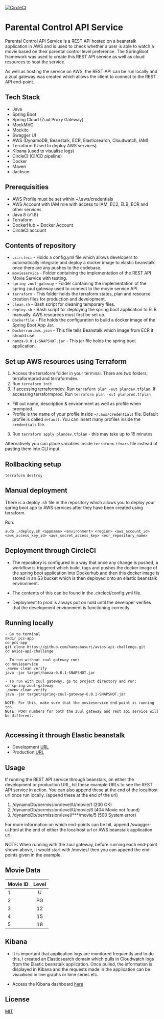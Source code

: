 [![CircleCI](https://circleci.com/gh/hamzabusuri/avios-api-challenge/tree/dev.svg?style=svg)](https://circleci.com/gh/hamzabusuri/avios-api-challenge/tree/dev)

# Parental Control API Service

Parental Control API Service is a REST API hosted on a beanstalk application in AWS and is used to check whether a user is able to watch a movie based on their parental control level preference. The SpringBoot framework was used to create this REST API service as well as cloud resources to host the service.


As well as hosting the service on AWS, the REST API can be run locally and a zuul gateway was created which allows the client to connect to the REST API end-point.

## Tech Stack

- Java
- Spring Boot
- Spring Cloud (Zuul Proxy Gateway)
- MockMVC
- Mockito
- Swagger UI
- AWS (DynamoDB, Beanstalk, ECR, Elasticsearch, Cloudwatch, IAM)
- Terraform (Used to deploy AWS services)
- Kibana (used to visualise logs)
- CircleCI (CI/CD pipeline)
- Docker
- Maven
- Jackson

## Prerequisities
- AWS Profile must be set within ~/.aws/credentials
- AWS Account with IAM role with access to IAM, EC2, ELB, ECR and other services
- Java 8 (v1.8)
- Terraform
- DockerHub + Docker Account
- CircleCI account

## Contents of repository
- ```.circleci``` - Holds a config.yml file which allows developers to automatically integrate and deploy a docker image to elastic beanstalk once there are any pushes to the codebase.
- ```movieservice``` - Folder containing the implementation of the REST API Movie Service with testing.
- ```spring-zuul-gateway``` - Folder containing the implementation of the spring zuul gateway used to connect to the movie service API.
- ```terraform``` - This folder holds the terraform states, plan and resource creation files for production and development.
- ```clean.sh``` - Bash script for cleaning temporary files.
- ```deploy.sh``` - Bash script for deploying the spring boot application to ELB manually. AWS resources must first be set up.
- ```Dockerfile``` - File holds the configuration to build a docker image of the Spring Boot App Jar.
- ```Dockerrun.aws.json``` - This file tells Beanstalk which image from ECR it should use.
- ```hamza-0.0.1-SNAPSHOT.jar``` - This jar file holds the spring boot application.

## Set up AWS resources using Terraform

1. Access the terraform folder in your terminal. There are two folders; terraformprod and terraformdev.
2. Run ```terraform init```
2. If accessing terraformdev, Run ```terraform plan -out plandev.tfplan```. If accessing terraformprod, Run ```terraform plan -out planprod.tfplan```
  - Fill out name, description & environment as well as profile when prompted.
  - Profile is the name of your profile inside `~/.aws/credentials` file. Default profile is called `default`. You can insert many profiles inside the `credentials` file.
3. Run ```terraform apply plandev.tfplan``` - this may take up to 15 minutes

Alternatively you can place variables inside `terraform.tfvars` file instead of pasting them into CLI input.

## Rollbacking setup
```
terraform destroy
```

## Manual deployment

There is a deploy .sh file in the repository which allows you to deploy your spring boot app to AWS services after they have been created using terraform.

Run:
```
sudo ./deploy.sh <appname> <environment> <region> <aws_account_id> <aws_access_key_id> <aws_secret_access_key> <ecr_repository_name> 
```

## Deployment through CircleCI

- The repository is configured in a way that once any change is pushed, a workflow is triggered which build, tags and pushes the docker image of the spring boot application into Dockerhub and then this docker image is stored in an S3 bucket which is then deployed onto an elastic beanstalk environment.

- The contents of this can be found in the .circleci/config.yml file.

- Deployment to prod is always put on hold until the developer verifies that the development environment is functioning correctly.

## Running locally

```
- Go to terminal
mkdir pcs-app
cd pcs-app
git clone https://github.com/hamzabusuri/avios-api-challenge.git
cd avios-api-challenge

- To run without zuul gateway run:
cd movieservice
./mvnw clean verify
java -jar target/hamza-0.0.1-SNAPSHOT.jar

- To run with zuul gateway, go to project directory and run:
cd spring-zuul-gateway
./mvnw clean verify
java -jar target/spring-zuul-gateway-0.0.1-SNAPSHOT.jar

NOTE: For this, make sure that the movieservice end-point is running too.
NOTE: PORT numbers for both the zuul gateway and rest api service will be different.


```

## Accessing it through Elastic beanstalk

- Development [URL](http://pcs-app-dev.yfwwjakn29.us-east-1.elasticbeanstalk.com)
- Production [URL](http://pcs-app-prod.7sc6pmxnec.us-east-1.elasticbeanstalk.com)


## Usage

If running the REST API service through beanstalk, on either the development or production URL, hit these example URLs to see the REST API service in action. You can also append these at the end of the localhost url once run locally. (append these at the end of the url)

1) /dynamoDb/permission/level/U/movie/1 (200 OK)
2) /dynamoDb/permission/level/U/movie/6 (404 Movie not found)
3) /dynamoDb/permission/level/***/movie/5 (500 System error)

For more information on which end-points can be hit, append /swagger-ui.html at the end of either the localhost url or AWS beanstalk application url.

NOTE: When running with the zuul gateway, before running each end-point shown above, it would start with /movies/ then you can append the end-points given in the example.

## Movie Data

| Movie ID       | Level          | 
| ------------- |:-------------:| 
| 1      | U | 
| 2     | PG      |
| 3 | 12     |
| 4    | 15      | 
| 5 | 18      |

## Kibana
- It is important that application logs are monitored frequently and to do this, I created an Elasticsearch domain which pulls in Cloudwatch logs from the Elastic beanstalk application. Once pulled, the information is displayed in Kibana and the requests made in the application can be visualised in line graphs or time series etc.

- Access the Kibana dashboard [here](https://search-pcs-domain-wab3hwjugsxd2vokrtmgmoxufm.us-east-1.es.amazonaws.com/_plugin/kibana/app/kibana#/home?_g=())
## License
[MIT](https://choosealicense.com/licenses/mit/)
